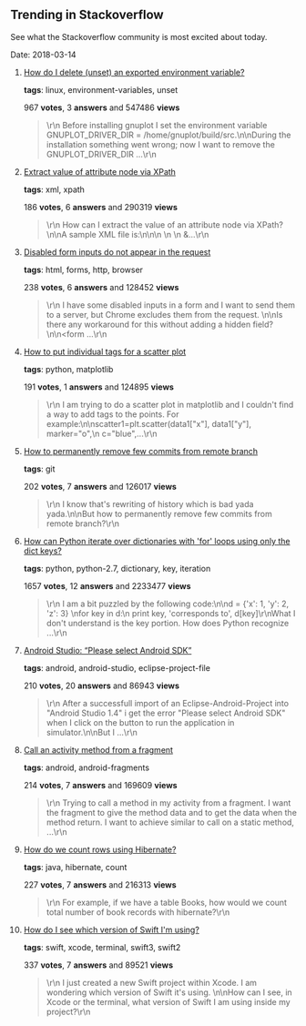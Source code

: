 ## Trending in Stackoverflow

See what the Stackoverflow community is most excited about today.

Date: 2018-03-14


1. [How do I delete (unset) an exported environment variable?](https://stackoverflow.com/questions/6877727/how-do-i-delete-unset-an-exported-environment-variable)

    **tags**: linux, environment-variables, unset
            
    967 **votes**, 3 **answers** and 547486 **views**

    > \r\n            Before installing gnuplot I set the environment variable GNUPLOT_DRIVER_DIR = /home/gnuplot/build/src.\n\nDuring the installation something went wrong; now I want to remove the GNUPLOT_DRIVER_DIR ...\r\n        

    
2. [Extract value of attribute node via XPath](https://stackoverflow.com/questions/4835891/extract-value-of-attribute-node-via-xpath)

    **tags**: xml, xpath
            
    186 **votes**, 6 **answers** and 290319 **views**

    > \r\n            How can I extract the value of an attribute node via XPath?\n\nA sample XML file is:\n\n<parents name='Parents'>\n  <Parent id='1' name='Parent_1'>\n    <Children name='Children'>\n      &...\r\n        

    
3. [Disabled form inputs do not appear in the request](https://stackoverflow.com/questions/7357256/disabled-form-inputs-do-not-appear-in-the-request)

    **tags**: html, forms, http, browser
            
    238 **votes**, 6 **answers** and 128452 **views**

    > \r\n            I have some disabled inputs in a form and I want to send them to a server, but Chrome excludes them from the request. \n\nIs there any workaround for this without adding a hidden field? \n\n<form ...\r\n        

    
4. [How to put individual tags for a scatter plot](https://stackoverflow.com/questions/5147112/how-to-put-individual-tags-for-a-scatter-plot)

    **tags**: python, matplotlib
            
    191 **votes**, 1 **answers** and 124895 **views**

    > \r\n            I am trying to do a scatter plot in matplotlib and I couldn't find a way to add tags to the points. For example:\n\nscatter1=plt.scatter(data1["x"], data1["y"], marker="o",\n                     c="blue",...\r\n        

    
5. [How to permanently remove few commits from remote branch](https://stackoverflow.com/questions/3293531/how-to-permanently-remove-few-commits-from-remote-branch)

    **tags**: git
            
    202 **votes**, 7 **answers** and 126017 **views**

    > \r\n            I know that's rewriting of history which is bad yada yada.\n\nBut how to permanently remove few commits from remote branch?\r\n        

    
6. [How can Python iterate over dictionaries with 'for' loops using only the dict keys?](https://stackoverflow.com/questions/3294889/how-can-python-iterate-over-dictionaries-with-for-loops-using-only-the-dict-ke)

    **tags**: python, python-2.7, dictionary, key, iteration
            
    1657 **votes**, 12 **answers** and 2233477 **views**

    > \r\n            I am a bit puzzled by the following code:\n\nd = {'x': 1, 'y': 2, 'z': 3} \nfor key in d:\n    print key, 'corresponds to', d[key]\r\nWhat I don't understand is the key portion. How does Python recognize ...\r\n        

    
7. [Android Studio: “Please select Android SDK”](https://stackoverflow.com/questions/34353220/android-studio-please-select-android-sdk)

    **tags**: android, android-studio, eclipse-project-file
            
    210 **votes**, 20 **answers** and 86943 **views**

    > \r\n            After a successfull import of an Eclipse-Android-Project into "Android Studio 1.4" i get the error "Please select Android SDK" when I click on the button to run the application in simulator.\n\nBut I ...\r\n        

    
8. [Call an activity method from a fragment](https://stackoverflow.com/questions/12659747/call-an-activity-method-from-a-fragment)

    **tags**: android, android-fragments
            
    214 **votes**, 7 **answers** and 169609 **views**

    > \r\n            Trying to call a method in my activity from a fragment. I want the fragment to give the method data and to get the data when the method return. I want to achieve similar to call on a static method, ...\r\n        

    
9. [How do we count rows using Hibernate?](https://stackoverflow.com/questions/1372317/how-do-we-count-rows-using-hibernate)

    **tags**: java, hibernate, count
            
    227 **votes**, 7 **answers** and 216313 **views**

    > \r\n            For example, if we have a table Books, how would we count total number of book records with hibernate?\r\n        

    
10. [How do I see which version of Swift I'm using?](https://stackoverflow.com/questions/30790188/how-do-i-see-which-version-of-swift-im-using)

    **tags**: swift, xcode, terminal, swift3, swift2
            
    337 **votes**, 7 **answers** and 89521 **views**

    > \r\n            I just created a new Swift project within Xcode. I am wondering which version of Swift it's using. \n\nHow can I see, in Xcode or the terminal, what version of Swift I am using inside my project?\r\n        

    